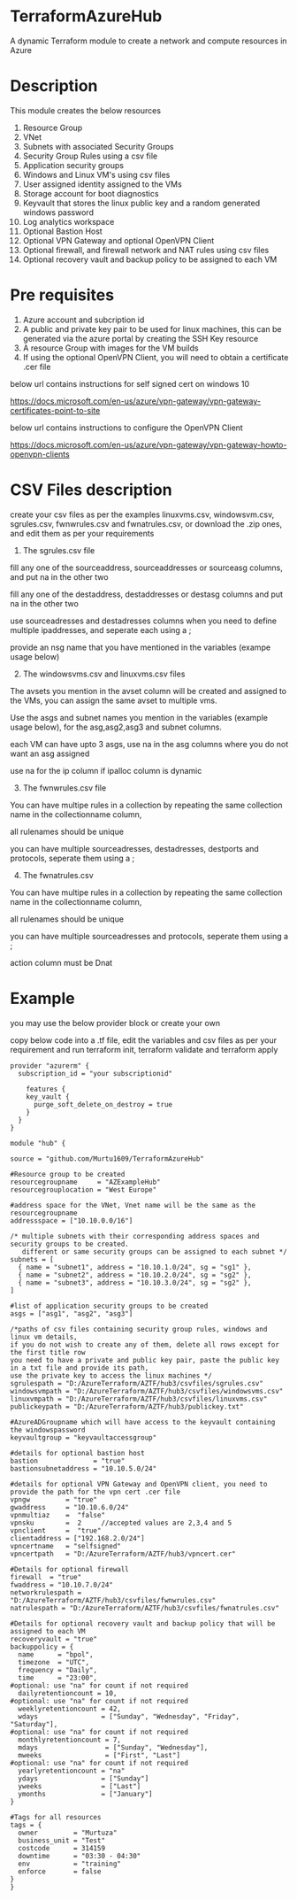 # TerraformAzureHub
A dynamic Terraform module to create a network and compute resources in Azure

# Description
This module creates the below resources
1) Resource Group
2) VNet
3) Subnets with associated Security Groups
4) Security Group Rules using a csv file
5) Application security groups
6) Windows and Linux VM's using csv files
7) User assigned identity assigned to the VMs
8) Storage account for boot diagnostics
9) Keyvault that stores the linux public key and a random generated windows password
10) Log analytics workspace
11) Optional Bastion Host
12) Optional VPN Gateway and optional OpenVPN Client
13) Optional firewall, and firewall network and NAT rules using csv files
14) Optional recovery vault and backup policy to be assigned to each VM

# Pre requisites
1) Azure account and subcription id
2) A public and private key pair to be used for linux machines, this can be generated via the azure portal by creating the SSH Key resource
3) A resource Group with images for the VM builds
3) If using the optional OpenVPN Client, you will need to obtain a certificate .cer file

below url contains instructions for self signed cert on windows 10 

https://docs.microsoft.com/en-us/azure/vpn-gateway/vpn-gateway-certificates-point-to-site

below url contains instructions to configure the OpenVPN Client

https://docs.microsoft.com/en-us/azure/vpn-gateway/vpn-gateway-howto-openvpn-clients

# CSV Files description
create your csv files as per the examples linuxvms.csv, windowsvm.csv, sgrules.csv, fwnwrules.csv and fwnatrules.csv, or download the .zip ones, and edit them as per your requirements

1) The sgrules.csv file

fill any one of the sourceaddress, sourceaddresses or sourceasg columns, and put na in the other two

fill any one of the destaddress, destaddresses or destasg columns and put na in the other two

use sourceadresses and destadresses columns when you need to define multiple ipaddresses, and seperate each using a ;

provide an nsg name that you have mentioned in the variables (exampe usage below)



2) The windowsvms.csv and linuxvms.csv files

The avsets you mention in the avset column will be created and assigned to the VMs, you can assign the same avset to multiple vms.

Use the asgs and subnet names you mention in the variables (example usage below), for the asg,asg2,asg3 and subnet columns.

each VM can have upto 3 asgs, use na in the asg columns where you do not want an asg assigned

use na for the ip column if ipalloc column is dynamic



3) The fwnwrules.csv file

You can have multipe rules in a collection by repeating the same collection name in the collectionname column,

all rulenames should be unique

you can have multiple sourceadresses, destadresses, destports and protocols, seperate them using a ;


4) The fwnatrules.csv

You can have multipe rules in a collection by repeating the same collection name in the collectionname column,

all rulenames should be unique

you can have multiple sourceadresses and protocols, seperate them using a ;

action column must be Dnat

# Example

you may use the below provider block or create your own

copy below code into a .tf file, edit the variables and csv files as per your requirement and run terraform init, terraform validate and terraform apply

```
provider "azurerm" {
  subscription_id = "your subscriptionid"
  
    features {
    key_vault {
      purge_soft_delete_on_destroy = true
    }
  }
}

module "hub" {

source = "github.com/Murtu1609/TerraformAzureHub"

#Resource group to be created
resourcegroupname     = "AZExampleHub"
resourcegrouplocation = "West Europe"

#address space for the VNet, Vnet name will be the same as the resourcegroupname
addressspace = ["10.10.0.0/16"]

/* multiple subnets with their corresponding address spaces and security groups to be created.
   different or same security groups can be assigned to each subnet */
subnets = [
  { name = "subnet1", address = "10.10.1.0/24", sg = "sg1" },
  { name = "subnet2", address = "10.10.2.0/24", sg = "sg2" },
  { name = "subnet3", address = "10.10.3.0/24", sg = "sg2" },
]

#list of application security groups to be created
asgs = ["asg1", "asg2", "asg3"]

/*paths of csv files containing security group rules, windows and linux vm details, 
if you do not wish to create any of them, delete all rows except for the first title row
you need to have a private and public key pair, paste the public key in a txt file and provide its path,
use the private key to access the linux machines */
sgrulespath = "D:/AzureTerraform/AZTF/hub3/csvfiles/sgrules.csv"
windowsvmpath = "D:/AzureTerraform/AZTF/hub3/csvfiles/windowsvms.csv"
linuxvmpath = "D:/AzureTerraform/AZTF/hub3/csvfiles/linuxvms.csv"
publickeypath = "D:/AzureTerraform/AZTF/hub3/publickey.txt"

#AzureADGroupname which will have access to the keyvault containing the windowspassword
keyvaultgroup = "keyvaultaccessgroup"

#details for optional bastion host
bastion              = "true"
bastionsubnetaddress = "10.10.5.0/24"

#details for optional VPN Gateway and OpenVPN client, you need to provide the path for the vpn cert .cer file
vpngw         = "true"
gwaddress     = "10.10.6.0/24"
vpnmultiaz    =  "false"  
vpnsku        =  2     //accepted values are 2,3,4 and 5
vpnclient     =  "true"
clientaddress = ["192.168.2.0/24"]
vpncertname   = "selfsigned"
vpncertpath   = "D:/AzureTerraform/AZTF/hub3/vpncert.cer"

#Details for optional firewall
firewall  = "true"
fwaddress = "10.10.7.0/24"
networkrulespath = "D:/AzureTerraform/AZTF/hub3/csvfiles/fwnwrules.csv"
natrulespath = "D:/AzureTerraform/AZTF/hub3/csvfiles/fwnatrules.csv"

#Details for optional recovery vault and backup policy that will be assigned to each VM
recoveryvault = "true"
backuppolicy = {
  name      = "bpol",
  timezone  = "UTC",
  frequency = "Daily",
  time      = "23:00",
#optional: use "na" for count if not required
  dailyretentioncount = 10,
#optional: use "na" for count if not required
  weeklyretentioncount = 42,
  wdays                = ["Sunday", "Wednesday", "Friday", "Saturday"],
#optional: use "na" for count if not required
  monthlyretentioncount = 7,
  mdays                 = ["Sunday", "Wednesday"],
  mweeks                = ["First", "Last"]
#optional: use "na" for count if not required
  yearlyretentioncount = "na"
  ydays                = ["Sunday"]
  yweeks               = ["Last"]
  ymonths              = ["January"]
}

#Tags for all resources 
tags = {
  owner         = "Murtuza"
  business_unit = "Test"
  costcode      = 314159
  downtime      = "03:30 - 04:30"
  env           = "training"
  enforce       = false
}
}
```

